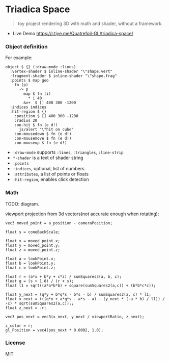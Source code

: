 # Triadica Space

> toy project rendering 3D with math and shader, without a framework.

- Live Demo https://r.tiye.me/Quatrefoil-GL/triadica-space/

### Object definition

For example:

```cirru
object $ {} (:draw-mode :lines)
  :vertex-shader $ inline-shader "\"shape.vert"
  :fragment-shader $ inline-shader "\"shape.frag"
  :points $ map geo
    fn (p)
      -> p
        map $ fn (i)
          * i 40
        &v+  $ [] 400 300 -1200
  :indices indices
  :hit-region $ {}
    :position $ [] 400 300 -1200
    :radius 20
    :on-hit $ fn (e d!)
      js/alert "\"hit on cube"
    :on-mousedown $ fn (e d!)
    :on-mousemove $ fn (e d!)
    :on-mouseup $ fn (e d!)
```

- `:draw-mode` supports `:lines`, `:triangles`, `:line-strip`
- `*-shader` is a text of shader string
- `:points`
- `:indices`, optional, list of numbers
- `:attributes`, a list of points or floats
- `:hit-region`, enables click detection

### Math

TODO: diagram.

viewport projection from 3d vectors(not accurate enough when rotating):

```cirru
vec3 moved_point = a_position - cameraPosition;

float s = coneBackScale;

float x = moved_point.x;
float y = moved_point.y;
float z = moved_point.z;

float a = lookPoint.x;
float b = lookPoint.y;
float c = lookPoint.z;

float r = (a*x + b*y + c*z) / sumSquares3(a, b, c);
float q = (s + 1.0) / (r + s);
float l1 = sqrt((a*a*b*b) + square(sumSquares2(a,c)) + (b*b*c*c));

float y_next = (q*y + b*q*s - b*s - b) / sumSquares2(a, c) * l1;
float x_next = (((q*x + a*q*s - a*s - a) - (y_next * (-a * b) / l1)) / -c) * sqrt(sumSquares2(a,c));;
float z_next = -r;

vec3 pos_next = vec3(x_next, y_next / viewportRatio, z_next);

z_color = r;
gl_Position = vec4(pos_next * 0.0002, 1.0);
```

### License

MIT
